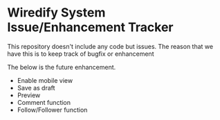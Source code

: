 # Wiredify System Issue/Enhancement Tracker

This repository doesn't include any code but issues.
The reason that we have this is to keep track of bugfix or enhancement

The below is the future enhancement.

* Enable mobile view
* Save as draft
* Preview
* Comment function
* Follow/Follower function





